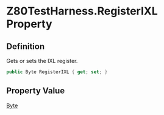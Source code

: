 # Z80TestHarness.RegisterIXL Property
## Definition

Gets or sets the IXL register.

```c#
public Byte RegisterIXL { get; set; }
```

## Property Value

[Byte](https://learn.microsoft.com/en-gb/dotnet/api/System.Byte)
